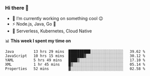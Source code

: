### Hi there 👋

<!--
**nodejh/nodejh** is a ✨ _special_ ✨ repository because its `README.md` (this file) appears on your GitHub profile.

Here are some ideas to get you started:

- 🔭 I’m currently working on ...
- 🌱 I’m currently learning ...
- 👯 I’m looking to collaborate on ...
- 🤔 I’m looking for help with ...
- 💬 Ask me about ...
- 📫 How to reach me: ...
- 😄 Pronouns: ...
- ⚡ Fun fact: ...
-->

- 🔭 I’m currently working on something cool :wink:
- ⚡ Node.js, Java, Go :thought_balloon:
- 🤖 Serverless, Kubernetes, Cloud Native

📊 **This week I spent my time on**

<!--START_SECTION:waka-->
```text
Java         13 hrs 29 mins  ██████████░░░░░░░░░░░░░░░   39.62 % 
JavaScript   10 hrs 15 mins  ███████▓░░░░░░░░░░░░░░░░░   30.12 % 
YAML         5 hrs 49 mins   ████▒░░░░░░░░░░░░░░░░░░░░   17.10 % 
XML          1 hr 45 mins    █▒░░░░░░░░░░░░░░░░░░░░░░░   05.14 % 
Properties   52 mins         ▓░░░░░░░░░░░░░░░░░░░░░░░░   02.58 % 
```
<!--END_SECTION:waka-->


<!--
:traffic_light: **Visitors**

![visitors](https://visitor-badge.glitch.me/badge?page_id=nodejh.nodejh)
-->
